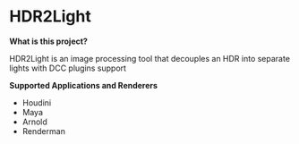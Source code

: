 # HDR2Light

**What is this project?**

HDR2Light is an image processing tool that decouples an HDR into separate lights with DCC plugins support

**Supported Applications and Renderers**

-   Houdini
-   Maya
-   Arnold
-   Renderman
